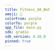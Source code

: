```yaml
---
title: Fitness_QA_Bot
emoji: 💪
colorFrom: purple
colorTo: purple
app_file: main.py
sdk: gradio
sdk_version: 4.16.0
pinned: true
---
```

